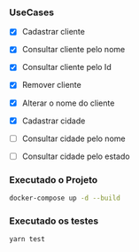 ### UseCases

- [x] Cadastrar cliente
- [x] Consultar cliente pelo nome
- [x] Consultar cliente pelo Id
- [x] Remover cliente
- [x] Alterar o nome do cliente

- [x] Cadastrar cidade
- [ ] Consultar cidade pelo nome
- [ ] Consultar cidade pelo estado

### Executado o Projeto

```sh
docker-compose up -d --build
```

### Executado os testes

```sh
yarn test
```

